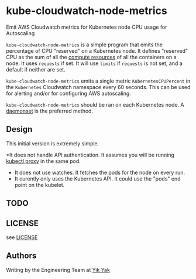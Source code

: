 # kube-cloudwatch-node-metrics
Emit AWS Cloudwatch metrics for Kubernetes node CPU usage for Autoscaling

`kube-cloudwatch-node-metrics` is a simple program that emits the
percentage of CPU "reserved" on a Kubernetes node.  It defines
"reserved" CPU as the sum of all the
[compute resources](http://kubernetes.io/v1.1/docs/user-guide/compute-resources.html)
of all the containers on a node.  It uses `requests` if set. It will
use `limits` if `requests` is not set, and a default if neither are
set.

`kube-cloudwatch-node-metrics` emits a single metric
`KubernetesCPUPercent` in the `Kubernetes` Cloudwatch namespace every
60 seconds. This can be used for alerting and/or for configuring AWS autoscaling.

`kube-cloudwatch-node-metrics` should be ran on each Kubernetes node.
A [daemonset](http://kubernetes.io/v1.1/docs/admin/daemons.html) is
the preferred method.

## Design

This initial version is extremely simple.

*It does not handle API authentication. It assumes you will be running
 [kubectl proxy](http://kubernetes.io/v1.1/docs/user-guide/kubectl/kubectl_proxy.html)
 in the same pod.
* It does not use watches. It fetches the pods for the node on every
run.
* It curently only uses the Kubernetes API. It could use the "pods"
  end point on the kubelet.

## TODO

## LICENSE

see [LICENSE](./LICENSE)

## Authors

Writing by the Engineering Team at [Yik Yak](http://www.yikyakapp.com/)
